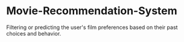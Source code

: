# Movie-Recommendation-System
Filtering or predicting the user's film preferences based on their past choices and behavior.
